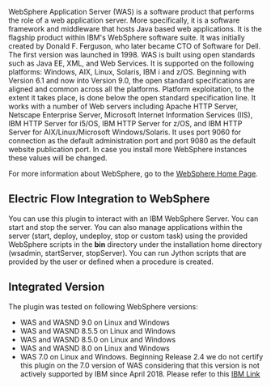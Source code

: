 WebSphere Application Server (WAS) is a software product that performs the role of a web application server. More specifically, it is a software framework and middleware that hosts Java based web applications. It is the flagship product within IBM's WebSphere software suite. It was initially created by Donald F. Ferguson, who later became CTO of Software for Dell. The first version was launched in 1998.
WAS is built using open standards such as Java EE, XML, and Web Services. It is supported on the following platforms: Windows, AIX, Linux, Solaris, IBM i and z/OS. Beginning with Version 6.1 and now into Version 9.0, the open standard specifications are aligned and common across all the platforms. Platform exploitation, to the extent it takes place, is done below the open standard specification line.
It works with a number of Web servers including Apache HTTP Server, Netscape Enterprise Server, Microsoft Internet Information Services (IIS), IBM HTTP Server for i5/OS, IBM HTTP Server for z/OS, and IBM HTTP Server for AIX/Linux/Microsoft Windows/Solaris. It uses port 9060 for connection as the default administration port and port 9080 as the default website publication port. In case you install more WebSphere instances these values will be changed.

For more information about WebSphere, go to the <a href="http://www-01.ibm.com/software/websphere/">WebSphere Home Page</a>.

## Electric Flow Integration to WebSphere
You can use this plugin to interact with an IBM
WebSphere Server. You can start and stop the server.
You can also manage applications within the server (start,
deploy, undeploy, stop or custom task) using the provided
WebSphere scripts in the **bin** directory under
the installation home directory (wsadmin, startServer,
stopServer). You can run Jython scripts that are
provided by the user or defined when a procedure is
created.

## Integrated Version

The plugin was tested on following WebSphere versions:
 - WAS and WASND 9.0 on Linux and Windows
 - WAS and WASND 8.5.5 on Linux and Windows
 - WAS and WASND 8.5.0 on Linux and Windows
 - WAS and WASND 8.0 on Linux and Windows
 - WAS 7.0 on Linux and Windows.
   Beginning Release 2.4 we do not certify this plugin on the 7.0 version of WAS considering that this version is not actively supported by IBM since April 2018.
   Please refer to this <a href="https://www-01.ibm.com/common/ssi/ShowDoc.wss?docURL=/common/ssi/rep_ca/3/897/ENUS916-143/index.html&amp;lang=en&amp;request_locale=en">IBM Link</a>

